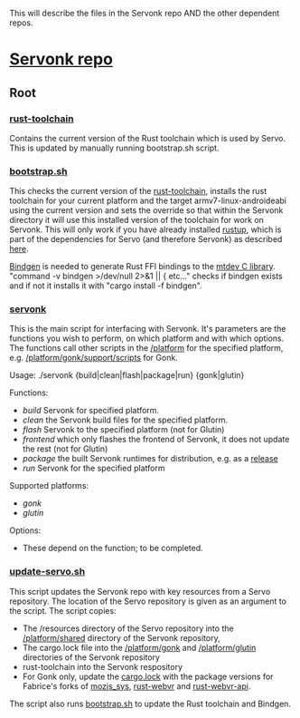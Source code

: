 This will describe the files in the Servonk repo AND the other dependent repos.

# [Servonk repo](https://github.com/fabricedesre/servonk)
## Root
### [rust-toolchain](../rust-toolchain)
Contains the current version of the Rust toolchain which is used by Servo. This is updated by manually running bootstrap.sh script.

### [bootstrap.sh](/../bootstrap.sh)
This checks the current version of the [rust-toolchain](https://github.com/fabricedesre/servonk/blob/master/rust-toolchain), installs the rust toolchain for your current platform and the target armv7-linux-androideabi using the current version and sets the override so that within the Servonk directory it will use this installed version of the toolchain for work on Servonk. This will only work if you have already installed [rustup](https://github.com/rust-lang-nursery/rustup.rs), which is part of the dependencies for Servo (and therefore Servonk) as described [here](https://github.com/servo/servo/blob/master/README.md#setting-up-your-environment).

[Bindgen](../rust-bindgen) is needed to generate Rust FFI bindings to the [mtdev C library](https://github.com/fabricedesre/servonk/tree/master/platform/gonk/mtdev/mtdev-1.1.5). "command -v bindgen >/dev/null 2>&1 || { etc..." checks if bindgen exists and if not it installs it with "cargo install -f bindgen".

### [servonk](../servonk)
This is the main script for interfacing with Servonk. It's parameters are the functions you wish to perform, on which platform and with which options. The functions call other scripts in the [/platform](https://github.com/fabricedesre/servonk/tree/master/platform) for the specified platform, e.g. [/platform/gonk/support/scripts](https://github.com/fabricedesre/servonk/tree/master/platform/gonk/support/scripts) for Gonk.

Usage: ./servonk {build|clean|flash|package|run} {gonk|glutin} <opts>

Functions:
* _build_ Servonk for specified platform.
* _clean_ the Servonk build files for the specified platform.
* _flash_ Servonk to the specified platform (not for Glutin)
* _frontend_ which only flashes the frontend of Servonk, it does not update the rest (not for Glutin)
* _package_ the built Servonk runtimes for distribution, e.g. as a [release](https://github.com/fabricedesre/servonk/releases)
* _run_ Servonk for the specified platform

Supported platforms:
* _gonk_
* _glutin_

Options:
* These depend on the function; to be completed.

### [update-servo.sh](https://github.com/fabricedesre/servonk/blob/master/update-servo.sh)
This script updates the Servonk repo with key resources from a Servo repository. The location of the Servo repository is given as an argument to the script. The script copies:
* The /resources directory of the Servo repository into the [/platform/shared](https://github.com/fabricedesre/servonk/tree/master/platform/shared/resources) directory of the Servonk repository,
* The cargo.lock file into the [/platform/gonk](https://github.com/fabricedesre/servonk/tree/master/platform/gonk) and [/platform/glutin](https://github.com/fabricedesre/servonk/tree/master/platform/glutin) directories of the Servonk repository
* rust-toolchain into the Servonk respository
* For Gonk only, update the [cargo.lock](https://github.com/fabricedesre/servonk/blob/master/platform/gonk/Cargo.lock) with the package versions for Fabrice's forks of [mozjs_sys](https://github.com/fabricedesre/mozjs.git), [rust-webvr](https://github.com/fabricedesre/rust-webvr.git) and [rust-webvr-api](https://github.com/fabricedesre/rust-webvr.git).

The script also runs [bootstrap.sh](https://github.com/fabricedesre/servonk/blob/master/bootstrap.sh) to update the Rust toolchain and Bindgen.
